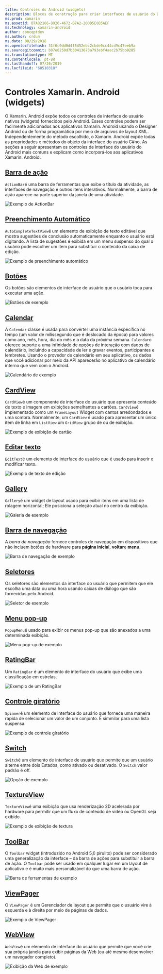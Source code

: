 ```yaml
---
title: Controles do Android (widgets)
description: Blocos de construção para criar interfaces de usuário do Xamarin. Android
ms.prod: xamarin
ms.assetid: B7A82166-B920-4672-B7A2-20DD5E0B5AEF
ms.technology: xamarin-android
author: conceptdev
ms.author: crdun
ms.date: 08/29/2018
ms.openlocfilehash: 31f6c0dd0d4f5452ebc2cbde0cc44cd9c47eeb9a
ms.sourcegitcommit: b07e0259d7b30413673a793ebf4aec2b75bb9285
ms.translationtype: MT
ms.contentlocale: pt-BR
ms.lasthandoff: 07/26/2019
ms.locfileid: "68510318"
---
```

# <a name="xamarinandroid-controls-widgets"></a>Controles Xamarin. Android (widgets)

O Xamarin. Android expõe todos os controles de interface do usuário nativos (widgets) fornecidos pelo Android. Esses controles podem ser facilmente adicionados aos aplicativos Xamarin. Android usando o Designer Android ou de forma programática por meio de arquivos de layout XML. Independentemente do método escolhido, o Xamarin. Android expõe todas as propriedades e métodos do objeto da interface do usuário C#no. As seções a seguir apresentam os controles de interface do usuário do Android mais comuns e explicam como incorporá-los aos aplicativos Xamarin. Android.

## <a name="action-barandroiduser-interfacecontrolsaction-barmd"></a>[Barra de ação](~/android/user-interface/controls/action-bar.md) 

`ActionBar`é uma barra de ferramentas que exibe o título da atividade, as interfaces de navegação e outros itens interativos. Normalmente, a barra de ação aparece na parte superior da janela de uma atividade.

![Exemplo de ActionBar](images/action-bar.png)


## <a name="auto-completeandroiduser-interfacecontrolsauto-completemd"></a>[Preenchimento Automático](~/android/user-interface/controls/auto-complete.md)

`AutoCompleteTextView`é um elemento de exibição de texto editável que mostra sugestões de conclusão automaticamente enquanto o usuário está digitando. A lista de sugestões é exibida em um menu suspenso do qual o usuário pode escolher um item para substituir o conteúdo da caixa de edição.

![Exemplo de preenchimento automático](images/auto-complete.png)


## <a name="buttonsandroiduser-interfacecontrolsbuttonsindexmd"></a>[Botões](~/android/user-interface/controls/buttons/index.md)

Os botões são elementos de interface de usuário que o usuário toca para executar uma ação.

![Botões de exemplo](images/buttons.png)


## <a name="calendarandroiduser-interfacecontrolscalendarmd"></a>[Calendar](~/android/user-interface/controls/calendar.md)

A `Calendar` classe é usada para converter uma instância específica no tempo (um valor de milissegundo que é deslocado da época) para valores como ano, mês, hora, dia do mês e a data da próxima semana.
`Calendar`o oferece suporte a uma infinidade de opções de interação com dados de calendário, incluindo a capacidade de ler e gravar eventos, participantes e lembretes. Usando o provedor de calendário em seu aplicativo, os dados que você adicionar por meio da API aparecerão no aplicativo de calendário interno que vem com o Android.

![Calendário de exemplo](images/calendar.png)


## <a name="cardviewandroiduser-interfacecontrolscard-viewmd"></a>[CardView](~/android/user-interface/controls/card-view.md)

`CardView`é um componente de interface do usuário que apresenta conteúdo de texto e imagem em exibições semelhantes a cartões. `CardView`é implementado como um `FrameLayout` Widget com cantos arredondados e uma sombra. Normalmente, um `CardView` é usado para apresentar um único item de linha em `ListView` um `GridView` grupo de ou de exibição.

![Exemplo de exibição de cartão](images/cardview.png)


## <a name="edit-textandroiduser-interfacecontrolsedit-textmd"></a>[Editar texto](~/android/user-interface/controls/edit-text.md)

`EditText`é um elemento de interface do usuário que é usado para inserir e modificar texto.

![Exemplo de texto de edição](images/edit-text.png)


## <a name="galleryandroiduser-interfacecontrolsgallerymd"></a>[Gallery](~/android/user-interface/controls/gallery.md)

`Gallery`é um widget de layout usado para exibir itens em uma lista de rolagem horizontal; Ele posiciona a seleção atual no centro da exibição.

![Galeria de exemplo](images/gallery.png)


## <a name="navigation-barandroiduser-interfacecontrolsnavigation-barmd"></a>[Barra de navegação](~/android/user-interface/controls/navigation-bar.md)

A *barra de navegação* fornece controles de navegação em dispositivos que não incluem botões de hardware para **página inicial**, **voltar**e **menu**.

![Barra de navegação de exemplo](images/navigation-bar.png)


## <a name="pickersandroiduser-interfacecontrolspickersindexmd"></a>[Seletores](~/android/user-interface/controls/pickers/index.md)

Os seletores são elementos da interface do usuário que permitem que ele escolha uma data ou uma hora usando caixas de diálogo que são fornecidas pelo Android.

![Seletor de exemplo](images/picker.png)


## <a name="popup-menuandroiduser-interfacecontrolspopup-menumd"></a>[Menu pop-up](~/android/user-interface/controls/popup-menu.md)

`PopupMenu`é usado para exibir os menus pop-up que são anexados a uma determinada exibição.

![Menu pop-up de exemplo](images/popup-menu.png)


## <a name="ratingbarandroiduser-interfacecontrolsratingbarmd"></a>[RatingBar](~/android/user-interface/controls/ratingbar.md)

Um `RatingBar` é um elemento de interface do usuário que exibe uma classificação em estrelas.

![Exemplo de um RatingBar](ratingbar-images/01-ratingbar.png)


## <a name="spinnerandroiduser-interfacecontrolsspinnermd"></a>[Controle giratório](~/android/user-interface/controls/spinner.md)

`Spinner`é um elemento de interface do usuário que fornece uma maneira rápida de selecionar um valor de um conjunto. É simmilar para uma lista suspensa. 

![Exemplo de controle giratório](images/spinner.png)


## <a name="switchandroiduser-interfacecontrolsswitchmd"></a>[Switch](~/android/user-interface/controls/switch.md)

`Switch`é um elemento de interface de usuário que permite que um usuário alterne entre dois Estados, como ativado ou desativado. O `Switch` valor padrão é off.

![Opção de exemplo](images/switch.png)


## <a name="textureviewandroiduser-interfacecontrolstexture-viewmd"></a>[TextureView](~/android/user-interface/controls/texture-view.md)

`TextureView`é uma exibição que usa renderização 2D acelerada por hardware para permitir que um fluxo de conteúdo de vídeo ou OpenGL seja exibido.

![Exemplo de exibição de textura](images/texture-view.png)


## <a name="toolbarandroiduser-interfacecontrolstool-barindexmd"></a>[ToolBar](~/android/user-interface/controls/tool-bar/index.md)

O `Toolbar` widget (introduzido no Android 5,0 pirulito) pode ser considerado uma generalização da interface &ndash; da barra de ações para substituir a barra de ação. O `Toolbar` pode ser usado em qualquer lugar em um layout de aplicativo e é muito mais personalizável do que uma barra de ação.

![Barra de ferramentas de exemplo](images/toolbar.png)


## <a name="viewpagerandroiduser-interfacecontrolsview-pagerindexmd"></a>[ViewPager](~/android/user-interface/controls/view-pager/index.md) 

O `ViewPager` é um Gerenciador de layout que permite que o usuário vire à esquerda e à direita por meio de páginas de dados.

![Exemplo de ViewPager](images/viewpager.png)


## <a name="webviewandroiduser-interfacecontrolsweb-viewmd"></a>[WebView](~/android/user-interface/controls/web-view.md)

`WebView`é um elemento de interface do usuário que permite que você crie sua própria janela para exibir páginas da Web (ou até mesmo desenvolver um navegador completo).

![Exibição da Web de exemplo](images/web-view.png)

